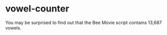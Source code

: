 # vowel-counter
 
You may be surprised to find out that the Bee Movie script contains 13,687 vowels.
